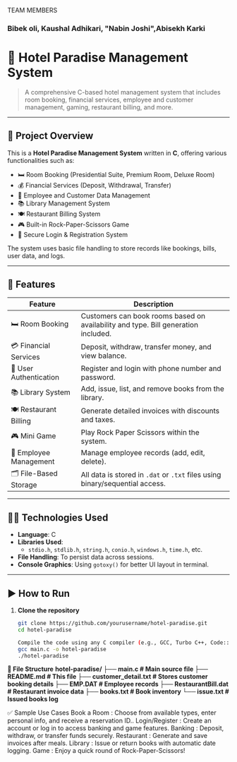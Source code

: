 
  TEAM MEMBERS
<h3> Bibek oli, Kaushal Adhikari, "Nabin Joshi",Abisekh Karki <h3>

# 🏨 Hotel Paradise Management System

> A comprehensive C-based hotel management system that includes room booking, financial services, employee and customer management, gaming, restaurant billing, and more.

---

## 📌 Project Overview

This is a **Hotel Paradise Management System** written in **C**, offering various functionalities such as:

- 🛏️ Room Booking (Presidential Suite, Premium Room, Deluxe Room)
- 💰 Financial Services (Deposit, Withdrawal, Transfer)
- 👥 Employee and Customer Data Management
- 📚 Library Management System
- 🍽️ Restaurant Billing System
- 🎮 Built-in Rock-Paper-Scissors Game
- 🔐 Secure Login & Registration System

The system uses basic file handling to store records like bookings, bills, user data, and logs.

---

## 🧩 Features

| Feature | Description |
|--------|-------------|
| 🛏️ Room Booking | Customers can book rooms based on availability and type. Bill generation included. |
| 💳 Financial Services | Deposit, withdraw, transfer money, and view balance. |
| 👤 User Authentication | Register and login with phone number and password. |
| 📚 Library System | Add, issue, list, and remove books from the library. |
| 🍽️ Restaurant Billing | Generate detailed invoices with discounts and taxes. |
| 🎮 Mini Game | Play Rock Paper Scissors within the system. |
| 👥 Employee Management | Manage employee records (add, edit, delete). |
| 🗂️ File-Based Storage | All data is stored in `.dat` or `.txt` files using binary/sequential access. |

---

## 🧑‍💻 Technologies Used

- **Language**: C
- **Libraries Used**:  
  - `stdio.h`, `stdlib.h`, `string.h`, `conio.h`, `windows.h`, `time.h`, etc.
- **File Handling**: To persist data across sessions.
- **Console Graphics**: Using `gotoxy()` for better UI layout in terminal.

---

## ▶️ How to Run

1. **Clone the repository**
   ```bash
   git clone https://github.com/yourusername/hotel-paradise.git 
   cd hotel-paradise

   Compile the code using any C compiler (e.g., GCC, Turbo C++, Code::Blocks):
   gcc main.c -o hotel-paradise
   ./hotel-paradise

  **📁 File Structure**
  **hotel-paradise/
├── main.c              # Main source file
├── README.md           # This file
├── customer_detail.txt # Stores customer booking details
├── EMP.DAT             # Employee records
├── RestaurantBill.dat  # Restaurant invoice data
├── books.txt           # Book inventory
└── issue.txt           # Issued books log**

✅ Sample Use Cases
Book a Room : Choose from available types, enter personal info, and receive a reservation ID..
Login/Register : Create an account or log in to access banking and game features.
Banking : Deposit, withdraw, or transfer funds securely.
Restaurant : Generate and save invoices after meals.
Library : Issue or return books with automatic date logging.
Game : Enjoy a quick round of Rock-Paper-Scissors!


